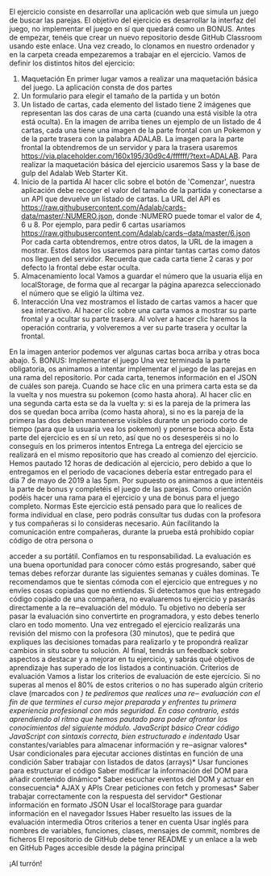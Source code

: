 El ejercicio consiste en desarrollar una aplicación web que simula un juego de buscar las parejas. El objetivo del ejercicio es desarrollar la interfaz del juego, no implementar el juego en sí que quedará como un BONUS.
Antes de empezar, tenéis que crear un nuevo repositorio desde GitHub Classroom usando este enlace. Una vez creado, lo clonamos en nuestro ordenador y en la carpeta creada empezaremos a trabajar en el ejercicio.
Vamos de definir los distintos hitos del ejercicio:
1. Maquetación
En primer lugar vamos a realizar una maquetación básica del juego.
 La aplicación consta de dos partes
1. Un formulario para elegir el tamaño de la partida y un botón
2. Un listado de cartas, cada elemento del listado tiene 2 imágenes que representan las dos
caras de una carta (cuando una está visible la otra está oculta).
En la imagen de arriba tienes un ejemplo de un listado de 4 cartas, cada una tiene una imagen de la parte frontal con un Pokemon y de la parte trasera con la palabra ADALAB.
 La imagen para la parte frontal la obtendremos de un servidor y para la trasera usaremos https://via.placeholder.com/160x195/30d9c4/ffffff/?text=ADALAB.
Para realizar la maquetación básica del ejercicio usaremos Sass y la base de gulp del Adalab Web Starter Kit.
2. Inicio de la partida
Al hacer clic sobre el botón de 'Comenzar', nuestra aplicación debe recoger el valor del tamaño de la partida y conectarse a un API que devuelve un listado de cartas. La URL del API es https://raw.githubusercontent.com/Adalab/cards-data/master/:NUMERO.json, donde :NUMERO puede tomar el valor de 4, 6 u 8. Por ejemplo, para pedir 6 cartas usariamos https://raw.githubusercontent.com/Adalab/cards‒data/master/6.json
Por cada carta obtendremos, entre otros datos, la URL de la imagen a mostrar. Estos datos los usaremos para pintar tantas cartas como datos nos lleguen del servidor. Recuerda que cada carta tiene 2 caras y por defecto la frontal debe estar oculta.
3. Almacenamiento local
Vamos a guardar el número que la usuaria elija en localStorage, de forma que al recargar la página aparezca seleccionado el número que se eligió la última vez.
4. Interacción
Una vez mostramos el listado de cartas vamos a hacer que sea interactivo.
 Al hacer clic sobre una carta vamos a mostrar su parte frontal y a ocultar su parte trasera. Al volver a hacer clic haremos la operación contraria, y volveremos a ver su parte trasera y ocultar la frontal.

  En la imagen anterior podemos ver algunas cartas boca arriba y otras boca abajo.
5. BONUS: Implementar el juego
Una vez terminada la parte obligatoria, os animamos a intentar implementar el juego de las parejas en una rama del repositorio. Por cada carta, tenemos información en el JSON de cuáles son pareja.
Cuando se hace clic en una primera carta esta se da la vuelta y nos muestra su pokemon (como hasta ahora).
Al hacer clic en una segunda carta esta se da la vuelta y: si es la pareja de la primera las dos se quedan boca arriba (como hasta ahora), si no es la pareja de la primera las dos deben mantenerse visibles durante un periodo corto de tiempo (para que la usuaria vea los pokemon) y ponerse boca abajo.
Esta parte del ejercicio es en sí un reto, así que no os desesperéis si no lo conseguís en los primeros intentos
Entrega
La entrega del ejercicio se realizará en el mismo repositorio que has creado al comienzo del ejercicio. Hemos pautado 12 horas de dedicación al ejercicio, pero debido a que lo entregamos en el periodo de vacaciones debería estar entregado para el día 7 de mayo de 2019 a las 5pm. Por supuesto os animamos a que intentéis la parte de bonus y completéis el juego de las parejas.
Como orientación podéis hacer una rama para el ejercicio y una de bonus para el juego completo.
Normas
Este ejercicio está pensado para que lo realices de forma individual en clase, pero podrás consultar tus dudas con la profesora y tus compañeras si lo consideras necesario. Aún facilitando la comunicación entre compañeras, durante la prueba está prohibido copiar código de otra persona o
   
 acceder a su portátil. Confiamos en tu responsabilidad. La evaluación es una buena oportunidad para conocer cómo estás progresando, saber qué temas debes reforzar durante las siguientes semanas y cuáles dominas. Te recomendamos que te sientas cómoda con el ejercicio que entregues y no envíes cosas copiadas que no entiendas. Si detectamos que has entregado código copiado de una compañera, no evaluaremos tu ejercicio y pasarás directamente a la re‒evaluación del módulo. Tu objetivo no debería ser pasar la evaluación sino convertirte en programadora, y esto debes tenerlo claro en todo momento. Una vez entregado el ejercicio realizarás una revisión del mismo con la profesora (30 minutos), que te pedirá que expliques las decisiones tomadas para realizarlo y te propondrá realizar cambios in situ sobre tu solución. Al final, tendrás un feedback sobre aspectos a destacar y a mejorar en tu ejercicio, y sabrás qué objetivos de aprendizaje has superado de los listados a continuación.
Criterios de evaluación
Vamos a listar los criterios de evaluación de este ejercicio. Si no superas al menos el 80% de estos
criterios o no has superado algún criterio clave (marcados con *) te pediremos que realices una re‒ evaluación con el fin de que termines el curso mejor preparada y enfrentes tu primera experiencia profesional con más seguridad. En caso contrario, estás aprendiendo al ritmo que hemos pautado para poder afrontar los conocimientos del siguiente módulo.
JavaScript básico
Crear código JavaScript con sintaxis correcta, bien estructurado e indentado*
Usar constantes/variables para almacenar información y re‒asignar valores* Usar condicionales para ejecutar acciones distintas en función de una condición
Saber trabajar con listados de datos (arrays)* Usar funciones para estructurar el código
Saber modificar la información del DOM para añadir contenido dinámico* Saber escuchar eventos del DOM y actuar en consecuencia*
AJAX y APIs
Crear peticiones con fetch y promesas*
Saber trabajar correctamente con la respuesta del servidor* Gestionar información en formato JSON
Usar el localStorage para guardar información en el navegador
Issues
Haber resuelto las issues de la evaluación intermedia
Otros criterios a tener en cuenta
Usar inglés para nombres de variables, funciones, clases, mensajes de commit, nombres de ficheros
El repositorio de GitHub debe tener README y un enlace a la web en GitHub Pages accesible desde la página principal
              
¡Al turrón!